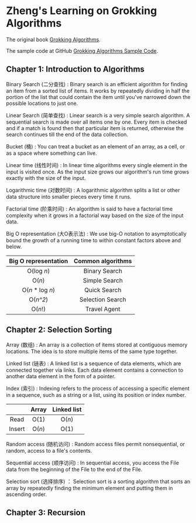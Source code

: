 # Zheng's Learning on Grokking Algorithms
The original book [Grokking Algorithms](https://www.manning.com/books/grokking-algorithms).

The sample code at GitHub [Grokking Algorithms Sample Code](https://github.com/egonschiele/grokking_algorithms).

## Chapter 1: Introduction to Algorithms
Binary Search (二分查找)
: Binary search is an efficient algorithm for finding an item from a sorted list of items. It works by repeatedly dividing in half the portion of the list that could contain the item until you've narrowed down the possible locations to just one.

Linear Search (简单查找)
: Linear search is a very simple search algorithm. A sequential search is made over all items one by one. Every item is checked and if a match is found then that particular item is returned, otherwise the search continues till the end of the data collection.

Bucket (桶)
: You can treat a bucket as an element of an array, as a cell, or as a space where something can live.

Linear time (线性时间)
: In linear time algorithms every single element in the input is visited once. As the input size grows our algorithm's run time grows exactly with the size of the input.

Logarithmic time (对数时间)
: A logarithmic algorithm splits a list or other data structure into smaller pieces every time it runs.

Factorial time (阶乘时间)
: An algorithm is said to have a factorial time complexity when it grows in a factorial way based on the size of the input data.

Big O representation (大O表示法)
: We use big-O notation to asymptotically bound the growth of a running time to within constant factors above and below.

| Big O representation | Common algorithms |
|:---:|:---:|
| O(log *n*) | Binary Search |
| O(*n*) | Simple Search |
| O(*n* * log *n*) | Quick Search |
| O(*n^2*) | Selection Search |
| O(*n*!) | Travel Agent |

## Chapter 2: Selection Sorting
Array (数组)
: An array is a collection of items stored at contiguous memory locations. The idea is to store multiple items of the same type together.

Linked list (链表)
: A linked list is a sequence of data elements, which are connected together via links. Each data element contains a connection to another data element in the form of a pointer.

Index (索引)
: Indexing refers to the process of accessing a specific element in a sequence, such as a string or a list, using its position or index number.

| | Array | Linked list |
|:---:|:---:|:---:|
| Read | O(1) | O(*n*) |
| Insert | O(*n*) | O(1) |

Random access (随机访问)
: Random access files permit nonsequential, or random, access to a file's contents. 

Sequential access (顺序访问)
: In sequential access, you access the File data from the beginning of the File to the end of the File.

Selection sort (选择排序)
： Selection sort is a sorting algorithm that sorts an array by repeatedly finding the minimum element and putting them in ascending order. 

## Chapter 3: Recursion

